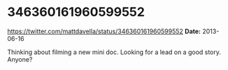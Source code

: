 # 346360161960599552
https://twitter.com/mattdavella/status/346360161960599552
**Date:** 2013-06-16

Thinking about filming a new mini doc. Looking for a lead on a good story. Anyone?
